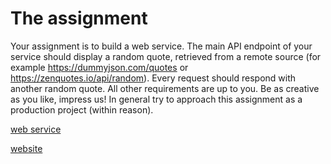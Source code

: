 # The assignment

Your assignment is to build a web service. The main API endpoint of your service should
display a random quote, retrieved from a remote source (for example
https://dummyjson.com/quotes or https://zenquotes.io/api/random). Every request should
respond with another random quote. All other requirements are up to you. Be as creative as
you like, impress us! In general try to approach this assignment as a production project
(within reason).


<a href="https://quotes-xvnz.onrender.com/" target="_blank">web service</a>

<a href="https://kabisa-quotes.onrender.com/" target="_blank">website</a>
